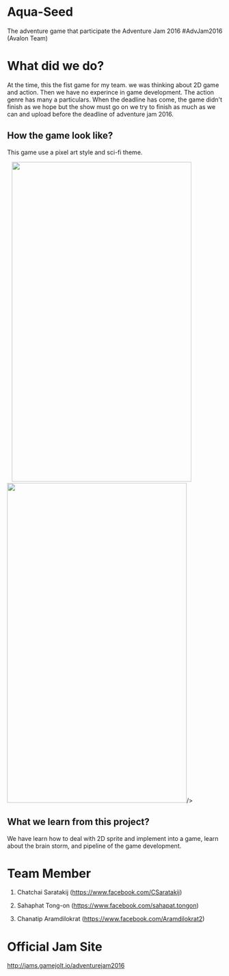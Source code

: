 # Aqua-Seed
The adventure game that participate the Adventure Jam 2016 #AdvJam2016 (Avalon Team)

# What did we do?
At the time, this the fist game for my team. we was thinking about 2D game and action. Then we have no experince in game development. 
The action genre has many a particulars. When the deadline has come, the game didn't finish as we hope but the show must go on we try to 
finish as much as we can and upload before the deadline of adventure jam 2016.

## How the game look like?

This game use a pixel art style and sci-fi theme.

<p float="left">
    &ensp;
    <img src="https://github.com/Sahapat/Aqua-Seed/blob/master/Sceenshots/Game.PNG" width="420" height="746"/>
    &emsp;
    <img src="https://github.com/Sahapat/Aqua-Seed/blob/master/Sceenshots/GamePlay.gif" width="420" height="746"/>/>
</p>

## What we learn from this project?

We have learn how to deal with 2D sprite and implement into a game, learn about the brain storm, and pipeline of the game development.

# Team Member
1) Chatchai Saratakij
(https://www.facebook.com/CSaratakij)

2) Sahaphat Tong-on
(https://www.facebook.com/sahapat.tongon)

3) Chanatip Aramdilokrat
(https://www.facebook.com/Aramdilokrat2)

# Official Jam Site
http://jams.gamejolt.io/adventurejam2016
